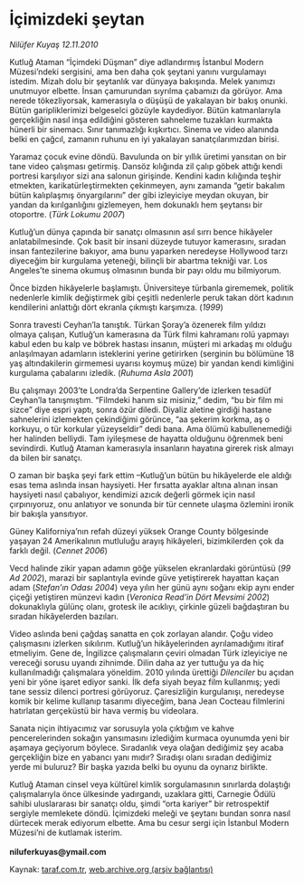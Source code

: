 # İçimizdeki şeytan

*Nilüfer Kuyaş 12.11.2010*

<div class="yazi"><p>Kutluğ Ataman “İçimdeki Düşman” diye adlandırmış İstanbul Modern Müzesi’ndeki sergisini, ama ben daha çok şeytani yanını vurgulamayı istedim. Mizah dolu bir şeytanlık var dünyaya bakışında. Melek yanımızı unutmuyor elbette. İnsan çamurundan sıyrılma çabamızı da görüyor. Ama nerede tökezliyorsak, kamerasıyla o düşüşü de yakalayan bir bakış onunki. Bütün garipliklerimizi belgeselci gözüyle kaydediyor. Bütün katmanlarıyla gerçekliğin nasıl inşa edildiğini gösteren sahneleme tuzakları kurmakta hünerli bir sinemacı. Sınır tanımazlığı kışkırtıcı. Sinema ve video alanında belki en çağcıl, zamanın ruhunu en iyi yakalayan sanatçılarımızdan birisi. </p>
<p>Yaramaz çocuk evine döndü. Bavulunda on bir yıllık üretimi yansıtan on bir tane video çalışması getirmiş. Dansöz kılığında zil çalıp göbek attığı kendi portresi karşılıyor sizi ana salonun girişinde. Kendini kadın kılığında teşhir etmekten, karikatürleştirmekten çekinmeyen, aynı zamanda “getir bakalım bütün kalıplaşmış önyargılarını” der gibi izleyiciye meydan okuyan, bir yandan da kırılganlığını gizlemeyen, hem dokunaklı hem şeytansı bir otoportre. (<i>Türk Lokumu 2007</i>)</p>
<p>Kutluğ’un dünya çapında bir sanatçı olmasının asıl sırrı bence hikâyeler anlatabilmesinde. Çok basit bir insani düzeyde tutuyor kamerasını, sıradan insan fantezilerine bakıyor, ama bunu yaparken neredeyse Hollywood tarzı diyeceğim bir kurgulama yeteneği, bilinçli bir abartma tekniği var. Los Angeles’te sinema okumuş olmasının bunda bir payı oldu mu bilmiyorum.</p>
<p>Önce bizden hikâyelerle başlamıştı. Üniversiteye türbanla girememek, politik nedenlerle kimlik değiştirmek gibi çeşitli nedenlerle peruk takan dört kadının kendilerini anlattığı dört ekranla çıkmıştı karşımıza. (<i>1999</i>)</p>
<p>Sonra travesti Ceyhan’la tanıştık. Türkan Şoray’a özenerek film yıldızı olmaya çalışan, Kutluğ’un kamerasına da Türk filmi kahramanı rolü yapmayı kabul eden bu kalp ve böbrek hastası insanın, müşteri mi arkadaş mı olduğu anlaşılmayan adamların isteklerini yerine getirirken (serginin bu bölümüne 18 yaş altındakilerin girmemesi uyarısı koymuş müze) bir yandan kendi kimliğini kurgulama çabalarını izledik. (<i>Ruhuma Asla 2001</i>)</p>
<p>Bu çalışmayı 2003’te Londra’da Serpentine Gallery’de izlerken tesadüf Ceyhan’la tanışmıştım. “Filmdeki hanım siz misiniz,” dedim, “bu bir film mi sizce” diye espri yaptı, sonra özür diledi. Diyaliz aletine girdiği hastane sahnelerini izlemekten çekindiğimi görünce, “aa şekerim korkma, aş o korkuyu, o tür korkular yüzeyseldir” dedi bana. Ama ölümü kabullenemediği her halinden belliydi. Tam iyileşmese de hayatta olduğunu öğrenmek beni sevindirdi. Kutluğ Ataman kamerasıyla insanların hayatına girerek risk almayı da bilen bir sanatçı.</p>
<p>O zaman bir başka şeyi fark ettim –Kutluğ’un bütün bu hikâyelerde ele aldığı esas tema aslında insan haysiyeti. Her fırsatta ayaklar altına alınan insan haysiyeti nasıl çabalıyor, kendimizi azıcık değerli görmek için nasıl çırpınıyoruz, onu anlatıyor ve sonunda bir tür cennete ulaşma özlemini ironik bir bakışla yansıtıyor.</p>
<p>Güney Kaliforniya’nın refah düzeyi yüksek Orange County bölgesinde yaşayan 24 Amerikalının mutluluğu arayış hikâyeleri, bizimkilerden çok da farklı değil. (<i>Cennet 2006</i>)</p>
<p>Vecd halinde zikir yapan adamın göğe yükselen ekranlardaki görüntüsü (<i>99 Ad 2002</i>), marazi bir saplantıyla evinde güve yetiştirerek hayattan kaçan adam (<i>Stefan’ın Odası 2004</i>) veya yılın her günü aynı soğanı ekip aynı ender çiçeği yetiştiren münzevi kadın (<i>Veronica Read’in Dört Mevsimi 2002</i>) dokunaklıyla gülünç olanı, grotesk ile acıklıyı, çirkinle güzeli bağdaştıran bu sıradan hikâyelerden bazıları.</p>
<p>Video aslında beni çağdaş sanatta en çok zorlayan alandır. Çoğu video çalışmasını izlerken sıkılırım. Kutluğ’un hikâyelerinden ayrılamadığımı itiraf etmeliyim. Gene de, İngilizce çalışmaların çeviri olmadan Türk izleyiciye ne vereceği sorusu uyandı zihnimde. Dilin daha az yer tuttuğu ya da hiç kullanılmadığı çalışmalara yöneldim. 2010 yılında ürettiği <i>Dilenciler</i> bu açıdan yeni bir yöne işaret ediyor sanki. İlk defa siyah beyaz film kullanmış; yedi tane sessiz dilenci portresi görüyoruz. Çaresizliğin kurgulanışı, neredeyse komik bir kelime kullanıp tasarımı diyeceğim, bana Jean Cocteau filmlerini hatırlatan gerçeküstü bir hava vermiş bu videolara.</p>
<p>Sanata niçin ihtiyacımız var sorusuyla yola çıktığım ve kahve pencerelerinden sokağın yansımasını izlediğim kurmaca oyunumda yeni bir aşamaya geçiyorum böylece. Sıradanlık veya olağan dediğimiz şey acaba gerçekliğin bize en yabancı yanı mıdır? Sıradışı olanı sıradan dediğimiz yerde mi buluruz? Bir başka yazıda belki bu oyunu da oynarız birlikte.</p>
<p>Kutluğ Ataman cinsel veya kültürel kimlik sorgulamasının sınırlarda dolaştığı çalışmalarıyla önce ülkesinde yadırgandı, uzaklara gitti, Carnegie Ödülü sahibi uluslararası bir sanatçı oldu, şimdi “orta kariyer” bir retrospektif sergiyle memlekete döndü. İçimizdeki meleği ve şeytanı bundan sonra nasıl dürtecek merak ediyorum elbette. Ama bu cesur sergi için İstanbul Modern Müzesi’ni de kutlamak isterim.<br/><br/><b>niluferkuyas@ymail.com</b></p></div>

Kaynak: [taraf.com.tr](http://www.taraf.com.tr:80/nilufer-kuyas/makale-icimizdeki-seytan.htm), [web.archive.org (arşiv bağlantısı)](http://web.archive.org/web/20101114123749/http://www.taraf.com.tr:80/nilufer-kuyas/makale-icimizdeki-seytan.htm)
